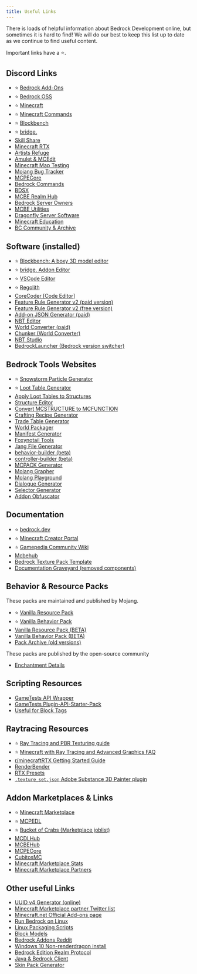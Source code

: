 ```yaml
---
title: Useful Links
---
```


There is loads of helpful information about Bedrock Development online, but sometimes it is hard to find! We will do our best to keep this list up to date as we continue to find useful content.

Important links have a ⭐.

## Discord Links

-   ⭐ [Bedrock Add-Ons](https://discord.gg/46JUdQb)
-   ⭐ [Bedrock OSS](https://discord.gg/XjV87YN)
-   ⭐ [Minecraft](https://discord.gg/minecraft)
-   ⭐ [Minecraft Commands](https://discord.gg/QAFXFtZ)
-   ⭐ [Blockbench](http://discord.gg/fZQbxbg)
-   ⭐ [bridge.](https://discord.gg/NxKuWuA)
-   [Skill Share](https://discord.gg/sZ7fkcN)
-   [Minecraft RTX](http://discord.gg/vNWc3Hh)
-   [Artists Refuge](https://discord.gg/aVXbPCdRr3)
-   [Amulet & MCEdit](https://discord.gg/dSnwqQf)
-   [Minecraft Map Testing](https://discord.gg/QRE99eS)
-   [Mojang Bug Tracker](https://discord.gg/rpCyfKV)
-   [MCPECore](https://discord.com/invite/N3e6exUQGs)
-   [Bedrock Commands](https://discord.gg/vV29d6rJcj)
-   [BDSX](https://discord.gg/8UhbaDwFMh)
-   [MCBE Realm Hub](https://discord.gg/pCkYPvSGC8)
-   [Bedrock Server Owners](https://discord.com/invite/Dsq9Ajdj2c)
-   [MCBE Utilities](https://discord.gg/9S4aKh684W)
-   [Dragonfly Server Software](https://discord.gg/U4kFWHhTNR)
-   [Minecraft Education](https://discord.gg/7fSQBdx)
-   [BC Community & Archive](https://discord.gg/SYstTYx5G5)

## Software (installed)

-   ⭐ [Blockbench: A boxy 3D model editor](https://blockbench.net/)
-   ⭐ [bridge. Addon Editor](https://bridge-core.github.io/)
-   ⭐ [VSCode Editor](https://code.visualstudio.com/)
-   ⭐ [Regolith](https://github.com/Bedrock-OSS/regolith)
-   [CoreCoder [Code Editor]](https://hanprog.itch.io/core-coder)
-   [Feature Rule Generator v2 (paid version)](https://machine-builder.itch.io/frg-v2)
-   [Feature Rule Generator v2 (free version)](https://drive.google.com/file/d/1rwQTtzgpWiqCS9ecO_j-qcxjdQvWSXgi/view)
-   [Add-on JSON Generator (paid)](https://kaifireborn.itch.io/add-on-json-generator)
-   [NBT Editor](https://www.universalminecrafteditor.com/)
-   [World Converter (paid)](https://www.universalminecraftconverter.com/download)
-   [Chunker (World Converter)](https://chunker.app/)
-   [NBT Studio](https://github.com/tryashtar/nbt-studio)
-   [BedrockLauncher (Bedrock version switcher)](https://bedrocklauncher.github.io/)

## Bedrock Tools Websites

-   ⭐ [Snowstorm Particle Generator](https://jannisx11.github.io/snowstorm/)
-   ⭐ [Loot Table Generator](https://bedrock-oss.github.io/bedrock-windmill/)
-   [Apply Loot Tables to Structures](https://mcbe-essentials.github.io/structure-editor/loot-tabler)
-   [Structure Editor](https://mcbe-essentials.github.io/structure-editor/)
-   [Convert MCSTRUCTURE to MCFUNCTION](https://mcbe-essentials.github.io/structure-to-function/)
-   [Crafting Recipe Generator](https://crafting.thedestruc7i0n.ca/)
-   [Trade Table Generator](https://mcbe-essentials.github.io/trade-table-editor/)
-   [World Packager](https://mcbe-essentials.github.io/world-packager/)
-   [Manifest Generator](https://bedrock-manifest.web.app/)
-   [Foxynotail Tools](https://www.foxynotail.com/tools/)
-   [.lang File Generator](https://solveddev.github.io/AnyLanguage/)
-   [behavior-builder (beta)](https://stirante.com/behavior/index.html)
-   [controller-builder (beta)](https://stirante.com/controller/index.html)
-   [MCPACK Generator](https://mcbe-essentials.github.io/instant-pack/)
-   [Molang Grapher](https://jannisx11.github.io/molang-grapher/)
-   [Molang Playground](https://bridge-core.github.io/molang-playground/)
-   [Dialogue Generator](https://mcbe-essentials.github.io/dialogue-editor/)
-   [Selector Generator](https://mcbe-essentials.github.io/selector-generator/)
-   [Addon Obfuscator](https://tools.pixelpoly.co/obfuscator)

## Documentation

-   ⭐ [bedrock.dev](https://bedrock.dev/)
-   ⭐ [Minecraft Creator Portal](https://docs.microsoft.com/en-us/minecraft/creator/)
-   ⭐ [Gamepedia Community Wiki](https://minecraft.gamepedia.com)
-   [Mcbehub](https://mcbehub.com/category/realmdocs)
-   [Bedrock Texture Pack Template](https://github.com/Brennian/BedrockTexturesTemplate)
-   [Documentation Graveyard (removed components)](https://gist.github.com/destruc7i0n/ea1a6a7f97f0986d9326c58246f96fa3)

## Behavior & Resource Packs

These packs are maintained and published by Mojang.

-   ⭐ [Vanilla Resource Pack](https://aka.ms/resourcepacktemplate)
-   ⭐ [Vanilla Behavior Pack](https://aka.ms/behaviorpacktemplate)
-   [Vanilla Resource Pack (BETA)](https://aka.ms/MinecraftBetaResources)
-   [Vanilla Behavior Pack (BETA)](https://aka.ms/MinecraftBetaBehaviors)
-   [Pack Archive (old versions)](https://bedrock.dev/packs)

These packs are published by the open-source community

-   [Enchantment Details](https://github.com/supercam19/EnchantmentDetails)

## Scripting Resources

-   [GameTests API Wrapper](https://github.com/notbeer/Framework-Wrapper)
-   [GameTests Plugin-API-Starter-Pack](https://github.com/MajestikButter/Plugin-API-Starter-Pack)
-   [Useful for Block Tags](https://mcpedl.com/debug-stick-addon-1/)

## Raytracing Resources
-  ⭐ [Ray Tracing and PBR Texturing guide](https://docs.microsoft.com/en-us/minecraft/creator/documents/rtxgettingstarted)
-  ⭐ [Minecraft with Ray Tracing and Advanced Graphics FAQ](https://help.minecraft.net/hc/en-us/articles/4408865164173-Minecraft-with-Ray-Tracing-and-Advanced-Graphics-FAQ)
- [r/minecraftRTX Getting Started Guide](https://www.reddit.com/r/minecraftRTX/comments/iq3lkl/getting_startedhelpful_guidesresource_packs/)
- [RenderBender](https://github.com/SpeedyCodes/RenderBender)
- [RTX Presets](https://discord.com/channels/691547840463241267/919021996271108108)
- [`.texture_set.json` Adobe Substance 3D Painter plugin](https://github.com/jasonjgardner/painter-plugin-texture-set-json)

## Addon Marketplaces & Links

-   ⭐ [Minecraft Marketplace](https://www.minecraft.net/en-us/catalog)
-   ⭐ [MCPEDL](http://mcpedl.com/?cookie_check=1)
-   ⭐ [Bucket of Crabs (Marketplace joblist)](https://www.bucketofcrabs.net/)
-   [MCDLHub](https://mcdlhub.com/)
-   [MCBEHub](https://mcbehub.com/)
-   [MCPECore](https://mcpecore.com/)
-   [CubitosMC](https://www.cubitosmc.com/)
-   [Minecraft Marketplace Stats](https://mcmarketstats.miste.fr/globalStats/)
-   [Minecraft Marketplace Partners](https://www.playthismap.com/partners)

## Other useful Links

-   [UUID v4 Generator (online)](https://www.uuidgenerator.net/version4)
-   [Minecraft Marketplace partner Twitter list](https://twitter.com/i/lists/1191945551853629442?s=09)
-   [Minecraft.net Official Add-ons page](https://www.minecraft.net/en-us/addons)
-   [Run Bedrock on Linux](https://github.com/Element-0/ElementZero)
-   [Linux Packaging Scripts](https://github.com/ChristopherHX/linux-packaging-scripts)
-   [Block Models](https://blockmodels.com/)
-   [Bedrock Addons Reddit](https://www.reddit.com/r/BedrockAddons/)
-   [Windows 10 Non-renderdragon install](https://support.playhive.com/windows-10-installing-non-renderdragon-clients/)
-   [Bedrock Edition Realm Protocol](https://github.com/NobUwU/BeRP)
-   [Java & Bedrock Client](https://github.com/kennyvv/Alex)
-   [Skin Pack Generator](https://github.com/MedicalJewel105/bedrock-skin-pack-generator)
